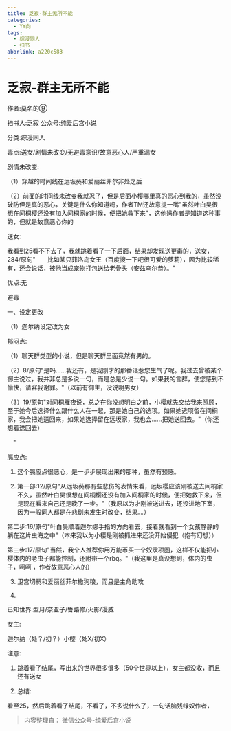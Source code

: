 ```yaml
---
title: 乏寂-群主无所不能
categories:
  - YY向
tags:
  - 综漫同人
  - 扫书
abbrlink: a220c583
---
```

# 乏寂-群主无所不能
作者:莫名的⑨

扫书人:乏寂 公众号:纯爱后宫小说

分类:综漫同人

毒点:送女/剧情未改变/无避毒意识/故意恶心人/严重漏女

剧情未改变:

（1）穿越的时间线在远坂葵和爱丽丝菲尔非处之后

（2）前面的时间线未改变我就忍了，但是后面小樱哪里真的恶心到我的，虽然没破防但是真的恶心，关键是什么你知道吗，作者TM还故意提一嘴"虽然叶白昊很想在间桐樱还没有加入间桐家的时候，便把她救下来"，这他妈作者是知道这种事的，但就是故意恶心你的

送女:

我看到25看不下去了，我就跳着看了一下后面，结果却发现送更毒的，送女，284/原句"　　比如某只菲洛鸟女王（百度搜一下吧很可爱的萝莉），因为比较稀有，还会说话，被他当成宠物打包送给老骨头（安兹乌尔恭）。"

优点:无

避毒

一、设定更改

（1）迦尔纳设定改为女

郁闷点:

（1）聊天群类型的小说，但是聊天群里面竟然有男的。

（2）8/原句"是吗......我还有，是我刚才的那番话惹您生气了呢。我过去曾被某个御主说过，我并非总是多说一句，而是总是少说一句。如果我的言辞，使您感到不愉快，请容我谢罪。"（以前有御主，没说明男女）

（3）19/原句"对间桐雁夜说，总之在你没想明白之前，小樱就先交给我来照顾，至于她今后选择什么跟什么人在一起，那是她自己的选项。如果她选项留在间桐家，我会把她送回来，如果她选择留在远坂家，我也会......把她送回去。"（你还想着送回去）

　"

膈应点:

1.  这个膈应点很恶心，是一步步展现出来的那种，虽然有预感。

2.  第一部:12/原句"从远坂葵那有些悲伤的表情来看，远坂樱应该刚被送去间桐家不久，虽然叶白昊很想在间桐樱还没有加入间桐家的时候，便把她救下来，但是现在看来自己还是晚了一步。"（我原以为才刚被送进去，还没进地下室，因为一般同人都是在悲剧未发生时改变，结果。。）

第二步:16/原句"叶白昊顺着迦尔娜手指的方向看去，接着就看到一个女孩静静的躺在这片虫海之中"（本来我以为小樱是刚被抓进来还没开始侵犯（抱有幻想））

第三步:17/原句"当然，我个人推荐你用万能币买一个奴隶项圈，这样不仅能把小樱体内的老虫子都能控制，还附带一个rbq。"（我这里是真没想到，体内的虫子，呵呵
，作者故意恶心人的）

3.  卫宫切嗣和爱丽丝菲尔撒狗粮，而且是主角助攻

4.  

已知世界:型月/奈亚子/鲁路修/火影/漫威

女主:

迦尔纳（处？/初？）小樱（处X/初X）

注意:

1.  跳着看了结尾，写出来的世界很多很多（50个世界以上），女主都没收，而且还有送女

2.  总结:

看至25，然后跳着看了结尾，不看了，不多说什么了，一句话脑残绿奴作者，


> 内容整理自： 微信公众号-纯爱后宫小说